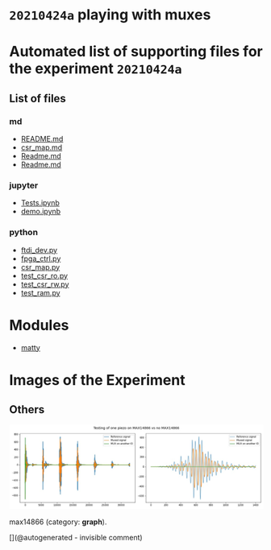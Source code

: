 # `20210424a` playing with muxes



# Automated list of supporting files for the __experiment `20210424a`__

## List of files

### md

* [README.md](/matty/20210424a/hvmux_tests/README.md)
* [csr_map.md](/matty/20210424a/hvmux_tests/csr_map.md)
* [Readme.md](/matty/20210424a/Readme.md)
* [Readme.md](/matty/20210425a/Readme.md)


### jupyter

* [Tests.ipynb](/matty/20210424a/Tests.ipynb)
* [demo.ipynb](/matty/20210424a/hvmux_tests/demo.ipynb)


### python

* [ftdi_dev.py](/matty/20210424a/hvmux_tests/ftdi_dev.py)
* [fpga_ctrl.py](/matty/20210424a/hvmux_tests/fpga_ctrl.py)
* [csr_map.py](/matty/20210424a/hvmux_tests/csr_map.py)
* [test_csr_ro.py](/matty/20210424a/hvmux_tests/test_csr_ro.py)
* [test_csr_rw.py](/matty/20210424a/hvmux_tests/test_csr_rw.py)
* [test_ram.py](/matty/20210424a/hvmux_tests/test_ram.py)





# Modules

* [matty](/matty/)




# Images of the Experiment

## Others

![](/matty/20210424a/mux.jpg)

max14866 (category: __graph__).










[](@autogenerated - invisible comment)